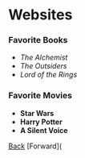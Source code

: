 # Websites

### Favorite Books
* _The Alchemist_
* _The Outsiders_
* _Lord of the Rings_

### Favorite Movies
* **Star Wars**
* **Harry Potter**
* **A Silent Voice**

[Back](README.md)    [Forward](
